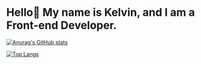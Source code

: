 # Hello👋 My name is Kelvin, and I am a Front-end Developer.

[![Anurag's GitHub stats](https://github-readme-stats.vercel.app/api?username=talesofcarter&show_icons=true)](https://github.com/talesofcarter/github-readme-stats)

[![Top Langs](https://github-readme-stats.vercel.app/api/top-langs/?username=talesofcarter)](https://github.com/talesofcarter/github-readme-stats)
 
